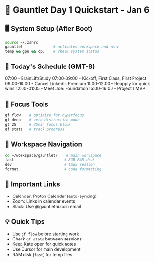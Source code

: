 # 🚀 Gauntlet Day 1 Quickstart - Jan 6

## 🖥️ System Setup (After Boot)
```bash
source ~/.zshrc
gauntlet              # activates workspace and venv
temp && gpu && cpu    # check system status
```

## 📅 Today's Schedule (GMT-8)
07:00 - BrainLift/Study
07:00-09:00 - Kickoff, First Class, First Project
09:00-10:00 - Cancel LinkedIn Premium
11:00-12:00 - Reapply for quick wins
12:00-01:05 - Meet Joe: Foundation
15:00-16:00 - Project 1 MVP

## 🎯 Focus Tools
```bash
gf flow    # optimize for hyperfocus
gf deep    # zero distraction mode
gt 25      # 25min focus block
gf stats   # track progress
```

## 📂 Workspace Navigation
```bash
cd ~/workspace/gauntlet/    # main workspace
fast                       # 8GB RAM disk
dev                        # tmux session
format                     # code formatting
```

## 🔗 Important Links
- Calendar: Proton Calendar (auto-syncing)
- Zoom: Links in calendar events
- Slack: Use @gauntletai.com email

## 💡 Quick Tips
- Use `gf flow` before starting work
- Check `gf stats` between sessions
- Keep Kate open for quick notes
- Use Cursor for main development
- RAM disk (`fast`) for temp files 